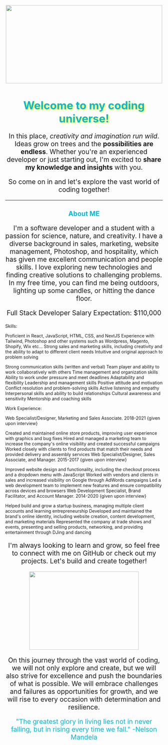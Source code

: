 <div align="center">
  <img src="https://media1.giphy.com/media/ktEONORwLQ9q0/giphy.gif" height="250px" width="500px" />
  <h1 style="color: #00b8d4; font-size: 2.5em; text-shadow: 2px 2px 4px #ffff00;">Welcome to my coding universe!</h1>
</div>
<p style="font-size: 1.5em; text-align: center;">In this place, <em>creativity and imagination run wild</em>. Ideas grow on trees and the <strong>possibilities are endless</strong>. Whether you're an experienced developer or just starting out, I'm excited to <strong>share my knowledge and insights</strong> with you.</p>
<p style="font-size: 1.5em; text-align: center;">So come on in and let's explore the vast world of coding together!</p>
<hr />
<h2 style="color: #00b8d4; text-align: center;">About ME</h2>
<p style="font-size: 1.5em; text-align: center;">I'm a software developer and a student with a passion for science, nature, and creativity. I have a diverse background in sales, marketing, website management, Photoshop, and hospitality, which has given me excellent communication and people skills. I love exploring new technologies and finding creative solutions to challenging problems. In my free time, you can find me being outdoors, lighting up some candles, or hitting the dance floor.</p>
<p style="font-size: 1.5em; text-align: center;">Full Stack Developer
Salary Expectation: $110,000

Skills:

Proficient in React, JavaScript, HTML, CSS, and NextJS
Experience with Tailwind, Photoshop and other systems such as Wordpress, Magento, Shopify, Wix etc...
Strong sales and marketing skills, including creativity and the ability to adapt to different client needs
Intuitive and original approach to problem solving

Strong communication skills (written and verbal)
Team player and ability to work collaboratively with others
Time management and organization skills
Ability to work under pressure and meet deadlines
Adaptability and flexibility
Leadership and management skills
Positive attitude and motivation
Conflict resolution and problem-solving skills
Active listening and empathy
Interpersonal skills and ability to build relationships
Cultural awareness and sensitivity
Mentorship and coaching skills

Work Experience:

Web Specialist/Designer, Marketing and Sales Associate. 2018-2021
{given upon interview}

Created and maintained online store products, improving user experience with graphics and bug fixes
Hired and managed a marketing team to increase the company's online visibility and created successful campaigns
Worked closely with clients to find products that match their needs and provided delivery and assembly services
Web Specialist/Designer, Sales Associate, and Manager. 2015-2017
{given upon interview}

Improved website design and functionality, including the checkout process and a dropdown menu with JavaScript
Worked with vendors and clients in sales and increased visibility on Google through AdWords campaigns
Led a web development team to implement new features and ensure compatibility across devices and browsers
Web Development Specialist, Brand Facilitator, and Account Manager. 2014-2020
{given upon interview}

Helped build and grow a startup business, managing multiple client accounts and learning entrepreneurship
Developed and maintained the brand's online identity, including website creation, content development, and marketing materials
Represented the company at trade shows and events, presenting and selling products, networking, and providing entertainment through DJing and dancing</p>
<p style="font-size: 1.5em; text-align: center;">I'm always looking to learn and grow, so feel free to connect with me on GitHub or check out my projects. Let's build and create together!</p>
<div align="center">
  <img src="https://media2.giphy.com/media/QXqf43mbeBbYFTy4jR/giphy.gif" height="250px" width="350px" />
  <br />
  <p style="font-size: 1.5em; text-align: center;">On this journey through the vast world of coding, we will not only explore and create, but we will also strive for excellence and push the boundaries of what is possible. We will embrace challenges and failures as opportunities for growth, and we will rise to every occasion with determination and resilience.</p>

  <p style="font-size: 1.5em; text-align: center; color: #00b8d4;">"The greatest glory in living lies not in never falling, but in rising every time we fall." -Nelson Mandela</p>
</div>

